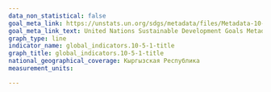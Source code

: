 ```yaml
---
data_non_statistical: false
goal_meta_link: https://unstats.un.org/sdgs/metadata/files/Metadata-10-05-01.pdf
goal_meta_link_text: United Nations Sustainable Development Goals Metadata (pdf 564kB)
graph_type: line
indicator_name: global_indicators.10-5-1-title
graph_title: global_indicators.10-5-1-title
national_geographical_coverage: Кыргызская Республика
measurement_units: 

---
```

